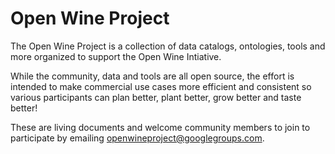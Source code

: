 # Open Wine Project

The Open Wine Project is a collection of data catalogs, ontologies, tools and more organized to support the Open Wine Intiative.

While the community, data and tools are all open source, the effort is intended to make commercial use cases more efficient and consistent so various participants can plan better, plant better, grow better and taste better!

These are living documents and welcome community members to join to participate by emailing openwineproject@googlegroups.com.
